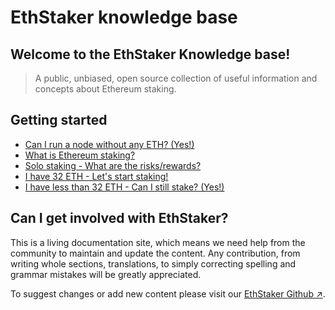 # EthStaker knowledge base

## Welcome to the EthStaker Knowledge base!

> A public, unbiased, open source collection of useful information and concepts about Ethereum staking.

## Getting started

* [Can I run a node without any ETH? (Yes!)](getting-started/ethereum-node.md)
* [What is Ethereum staking?](getting-started/what-is-ethereum-staking.md)
* [Solo staking - What are the risks/rewards?](getting-started/solo-staking-risks-rewards.md)
* [I have 32 ETH - Let's start staking!](tutorials/solo-staking-guides.md)
* [I have less than 32 ETH - Can I still stake? (Yes!)](getting-started/pooled-staking.md)

## Can I get involved with EthStaker?

This is a living documentation site, which means we need help from the community to maintain and update the content. Any contribution, from writing whole sections, translations, to simply correcting spelling and grammar mistakes will be greatly appreciated.

To suggest changes or add new content please visit our [EthStaker Github ↗](how-to-contribute.md).
